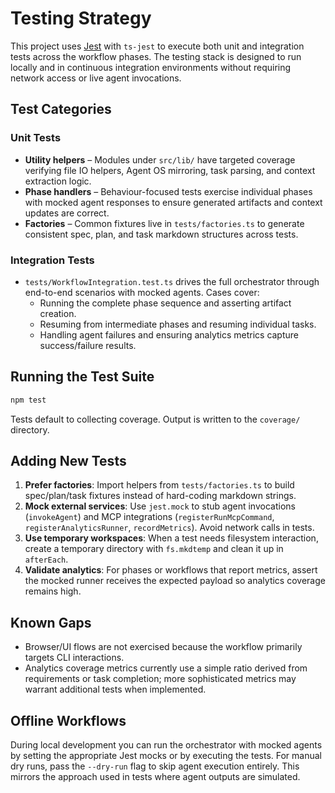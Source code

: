 # Testing Strategy

This project uses [Jest](https://jestjs.io/) with `ts-jest` to execute both unit and integration tests across the workflow phases. The testing stack is designed to run locally and in continuous integration environments without requiring network access or live agent invocations.

## Test Categories

### Unit Tests
- **Utility helpers** – Modules under `src/lib/` have targeted coverage verifying file IO helpers, Agent OS mirroring, task parsing, and context extraction logic.
- **Phase handlers** – Behaviour-focused tests exercise individual phases with mocked agent responses to ensure generated artifacts and context updates are correct.
- **Factories** – Common fixtures live in `tests/factories.ts` to generate consistent spec, plan, and task markdown structures across tests.

### Integration Tests
- `tests/WorkflowIntegration.test.ts` drives the full orchestrator through end-to-end scenarios with mocked agents. Cases cover:
  - Running the complete phase sequence and asserting artifact creation.
  - Resuming from intermediate phases and resuming individual tasks.
  - Handling agent failures and ensuring analytics metrics capture success/failure results.

## Running the Test Suite

```bash
npm test
```

Tests default to collecting coverage. Output is written to the `coverage/` directory.

## Adding New Tests

1. **Prefer factories**: Import helpers from `tests/factories.ts` to build spec/plan/task fixtures instead of hard-coding markdown strings.
2. **Mock external services**: Use `jest.mock` to stub agent invocations (`invokeAgent`) and MCP integrations (`registerRunMcpCommand`, `registerAnalyticsRunner`, `recordMetrics`). Avoid network calls in tests.
3. **Use temporary workspaces**: When a test needs filesystem interaction, create a temporary directory with `fs.mkdtemp` and clean it up in `afterEach`.
4. **Validate analytics**: For phases or workflows that report metrics, assert the mocked runner receives the expected payload so analytics coverage remains high.

## Known Gaps

- Browser/UI flows are not exercised because the workflow primarily targets CLI interactions.
- Analytics coverage metrics currently use a simple ratio derived from requirements or task completion; more sophisticated metrics may warrant additional tests when implemented.

## Offline Workflows

During local development you can run the orchestrator with mocked agents by setting the appropriate Jest mocks or by executing the tests. For manual dry runs, pass the `--dry-run` flag to skip agent execution entirely. This mirrors the approach used in tests where agent outputs are simulated.
